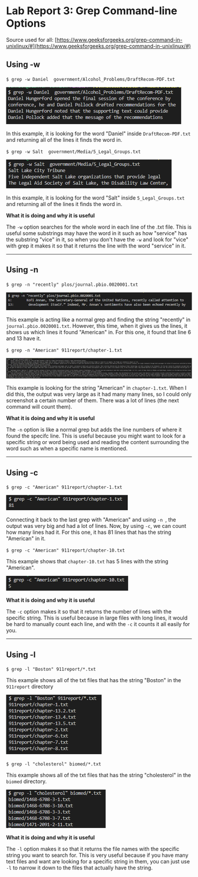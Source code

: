 # **Lab Report 3: Grep Command-line Options**
Source used for all: [https://www.geeksforgeeks.org/grep-command-in-unixlinux/#](https://www.geeksforgeeks.org/grep-command-in-unixlinux/#)

## Using -w
`$ grep -w Daniel  government/Alcohol_Problems/DraftRecom-PDF.txt`


![Image](grepw1.png)

In this example, it is looking for the word "Daniel" inside `DraftRecom-PDF.txt` and returning all of the lines it finds the word in.

`$ grep -w Salt  government/Media/5_Legal_Groups.txt`



![Image](grepw2.png)

In this example, it is looking for the word "Salt" inside `5_Legal_Groups.txt` and returning all of the lines it finds the word in.


**What it is doing and why it is useful**

The `-w` option searches for the whole word in each line of the .txt file. This is useful some substrings may have the word in it such as how "service" has the substring "vice" in it, so when you don't have the `-w` and look for "vice" with grep it makes it so that it returns the line with the word "service" in it.

---
## Using -n
`$ grep -n "recently" plos/journal.pbio.0020001.txt`


![Image](grepn1.png)

This example is acting like a normal grep and finding the string "recently" in `journal.pbio.0020001.txt`. However, this time, when it gives us the lines, it shows us which lines it found "American" in. For this one, it found that line 6 and 13 have it.

`$ grep -n "American" 911report/chapter-1.txt`


![Image](grepn2.png)

This example is looking for the string "American" in `chapter-1.txt`. When I did this, the output was very large as it had many many lines, so I could only screenshot a certain number of them. There was a lot of lines (the next command will count them).

**What it is doing and why it is useful**

The `-n` option is like a normal grep but adds the line numbers of where it found the specifc line. This is useful because you might want to look for a specific string or word being used and reading the content surrounding the word such as when a specific name is mentioned.

---
## Using -c
`$ grep -c "American" 911report/chapter-1.txt`


![Image](grepc1.png)

Connecting it back to the last grep with "American" and using `-n `, the output was very big and had a lot of lines. Now, by using `-c`, we can count how many lines had it. For this one, it has 81 lines that has the string "American" in it.

`$ grep -c "American" 911report/chapter-10.txt`

This example shows that `chapter-10.txt` has 5 lines with the string "American".

![Image](grepc2.png)

**What it is doing and why it is useful**

The `-c` option makes it so that it returns the number of lines with the specific string. This is useful because in large files with long lines, it would be hard to manually count each line, and with the `-c` it counts it all easily for you.

---
## Using -l
`$ grep -l "Boston" 911report/*.txt`

This example shows all of the txt files that has the string "Boston" in the `911report` directory

![Image](grepl1.png)

`$ grep -l "cholesterol" biomed/*.txt`

This example shows all of the txt files that has the string "cholesterol" in the `biomed` directory.


![Image](grepl2.png)

**What it is doing and why it is useful**

The `-l` option makes it so that it returns the file names with the specific string you want to search for. This is very useful because if you have many text files and want are looking for a specific string in them, you can just use `-l` to narrow it down to the files that actually have the string.
